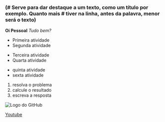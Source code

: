 ### (# Serve para dar destaque a um texto, como um título por exemplo. Quanto mais # tiver na linha, antes da palavra, menor será o texto)

**Oi Pessoal**
*Tudo bem?*

* Primeira atividade
* Segunda atividade

- Terceira atividade
- Quarta atividade

+ quinta atividade
+ sexta atividade

1. resolva o problema
2. calcule o resultado
3. escreva a resposta

![Logo do GitHub](https://github.githubassets.com/images/modules/logos_page/GitHub-Mark.png)

[Youtube](https://youtube.com)
